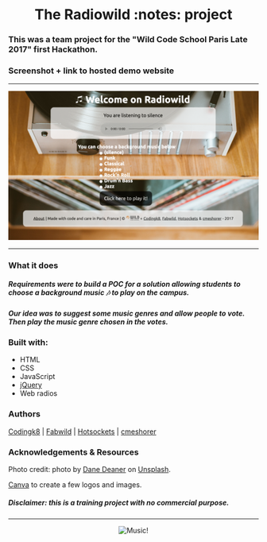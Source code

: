 <h1 align="center">The Radiowild :notes: project</h1>

### This was a team project for the "Wild Code School Paris Late 2017" first Hackathon.

### Screenshot + link to hosted demo website

---

<p align="center"><a src="https://codingk8.github.io/radiowild/"><img src="https://github.com/codingk8/radiowild/blob/master/images/radiowild1650.png" alt="Radiowild ReadMe logo"></a></p>
  
---

### What it does

##### Requirements were to build a POC for a solution allowing students to choose a background music :notes: to play on the campus.

##### Our idea was to suggest some music genres and allow people to vote. Then play the music genre chosen in the votes.

### Built with:
* HTML
* CSS
* JavaScript
* [jQuery](https://jquery.com/)
* Web radios

### Authors

[Codingk8](https://twitter.com/codingk8) | [Fabwild](https://github.com/FabWild) | [Hotsockets](https://github.com/Hotsockets) | [cmeshorer](https://github.com/cmeshorer)

### Acknowledgements & Resources

Photo credit: photo by [Dane Deaner](https://unsplash.com/@danedeaner?utm_medium=referral&utm_campaign=photographer-credit&utm_content=creditBadge) on [Unsplash](https://unsplash.com).

[Canva](https://canva.com) to create a few logos and images.

##### *Disclaimer: this is a training project with no commercial purpose.*

---

<p align="center"><img src="https://media.giphy.com/media/l46CqqobS7VRaIpSE/giphy.gif" alt="Music!"></p>
  

